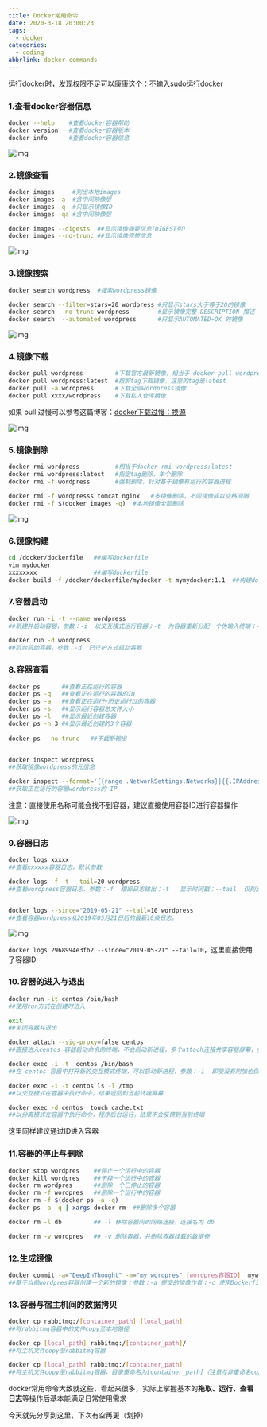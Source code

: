 ```yaml
---
title: Docker常用命令
date: 2020-3-18 20:00:23
tags:
  - docker
categories:
  - coding
abbrlink: docker-commands
---
```




 运行docker时，发现权限不足可以康康这个：[不输入sudo运行docker](https://blog.xiabee.cn/posts/docker-sudo/) 



### 1.查看docker容器信息

```bash
docker --help    #查看docker容器帮助
docker version   #查看docker容器版本
docker info      #查看docker容器信息
```

![img](https://s3.xiabee.cn/pic/weibo-backup/0084b03xly1gvuavnv7g2j30ci0fq46o.jpg)

### 2.镜像查看

```bash
docker images     #列出本地images
docker images -a  #含中间映像层
docker images -q  #只显示镜像ID
docker images -qa #含中间映像层  

docker images --digests  ##显示镜像摘要信息(DIGEST列)
docker images --no-trunc ##显示镜像完整信息
```

![img](https://s3.xiabee.cn/pic/weibo-backup/0084b03xly1gvuawgzgv5j30jq05yjyn.jpg)



### 3.镜像搜索

```bash
docker search wordpress  #搜索wordpress镜像

docker search --filter=stars=20 wordpress #只显示stars大于等于20的镜像
docker search --no-trunc wordpress        #显示镜像完整 DESCRIPTION 描述
docker search  --automated wordpress      #只显示AUTOMATED=OK 的镜像
```

![img](https://s3.xiabee.cn/pic/weibo-backup/0084b03xly1gvuawnxjhxj30zs099tpf.jpg)



### 4.镜像下载

```bash
docker pull wordpress         #下载官方最新镜像，相当于 docker pull wordpress:latest
docker pull wordpress:latest  #按照tag下载镜像，这里的tag是latest
docker pull -a wordpress      #下载全部wordpress镜像
docker pull xxxx/wordpress    #下载私人仓库镜像
```

如果 pull 过慢可以参考这篇博客：[docker下载过慢：换源](https://xiabee.cn/coding/docker下载过慢：换源/)

![img](https://s3.xiabee.cn/pic/weibo-backup/0084b03xly1gvuawyt4t5j30pw0dagyn.jpg)



### 5.镜像删除

```bash
docker rmi wordpress          #相当于docker rmi wordpress:latest
docker rmi wordpress:latest   #指定tag删除，单个删除
docker rmi -f wordpress       #强制删除，针对基于镜像有运行的容器进程

docker rmi -f wordpresss tomcat nginx   #多镜像删除，不同镜像间以空格间隔
docker rmi -f $(docker images -q)  #本地镜像全部删除
```



![img](https://s3.xiabee.cn/pic/weibo-backup/0084b03xly1gvuaxbbjlrj30oc0b6ng1.jpg)



### 6.镜像构建

```bash
cd /docker/dockerfile   ##编写dockerfile
vim mydocker
xxxxxxxx                ##编写dockerfile
docker build -f /docker/dockerfile/mydocker -t mymydocker:1.1  ##构建docker镜像
```



### 7.容器启动

```bash
docker run -i -t --name wordpress
##新建并启动容器，参数：-i  以交互模式运行容器；-t  为容器重新分配一个伪输入终端；--name  为容器指定一个名称

docker run -d wordpress
##后台启动容器，参数：-d  已守护方式启动容器
```



### 8.容器查看

```bash
docker ps      ##查看正在运行的容器
docker ps -q   ##查看正在运行的容器的ID
docker ps -a   ##查看正在运行+历史运行过的容器
docker ps -s   ##显示运行容器总文件大小
docker ps -l   ##显示最近创建容器
docker ps -n 3 ##显示最近创建的3个容器
 
docker ps --no-trunc   ##不截断输出


docker inspect wordpress   
##获取镜像wordpress的元信息

docker inspect --format='{{range .NetworkSettings.Networks}}{{.IPAddress}}{{end}}' wordpress
##获取正在运行的容器wordpress的 IP
```

  注意：直接使用名称可能会找不到容器，建议直接使用容器ID进行容器操作  

![img](https://s3.xiabee.cn/pic/weibo-backup/0084b03xly1gvuaxn6yl1j316o054k1i.jpg)



### 9.容器日志

```bash
docker logs xxxxx
##查看xxxxxx容器日志，默认参数

docker logs -f -t --tail=20 wordpress
##查看wordpress容器日志，参数：-f  跟踪日志输出；-t   显示时间戳；--tail  仅列出最新N条容器日志；


docker logs --since="2019-05-21" --tail=10 wordpress
##查看容器wordpress从2019年05月21日后的最新10条日志。
```

![img](https://s3.xiabee.cn/pic/weibo-backup/0084b03xly1gvuaxwgkq5j30mn062do9.jpg)

`docker logs 2968994e3fb2 --since="2019-05-21" --tail=10`，这里直接使用了容器ID

### 10.容器的进入与退出

```bash
docker run -it centos /bin/bash
##使用run方式在创建时进入

exit
##关闭容器并退出

docker attach --sig-proxy=false centos 
##直接进入centos 容器启动命令的终端，不会启动新进程，多个attach连接共享容器屏幕，参数：--sig-proxy=false  确保CTRL-D或CTRL-C不会关闭容器

docker exec -i -t  centos /bin/bash
##在 centos 容器中打开新的交互模式终端，可以启动新进程，参数：-i  即使没有附加也保持STDIN 打开；-t  分配一个伪终端

docker exec -i -t centos ls -l /tmp
##以交互模式在容器中执行命令，结果返回到当前终端屏幕

docker exec -d centos  touch cache.txt 
##以分离模式在容器中执行命令，程序后台运行，结果不会反馈到当前终端
```

这里同样建议通过ID进入容器



### 11.容器的停止与删除

```bash
docker stop wordpres    ##停止一个运行中的容器
docker kill wordpres    ##干掉一个运行中的容器
docker rm wordpres      ##删除一个已停止的容器
docker rm -f wordpres   ##删除一个运行中的容器
docker rm -f $(docker ps -a -q)   
docker ps -a -q | xargs docker rm  ##删除多个容器

docker rm -l db         ## -l 移除容器间的网络连接，连接名为 db

docker rm -v wordpres   ## -v 删除容器，并删除容器挂载的数据卷
```



### 12.生成镜像

```bash
docker commit -a="DeepInThought" -m="my wordpres" [wordpres容器ID]  mywordpres:v1.1
##基于当前wordpres容器创建一个新的镜像；参数：-a 提交的镜像作者；-c 使用Dockerfile指令来创建镜像；-m :提交时的说明文字；-p :在commit时，将容器暂停
```



### 13.容器与宿主机间的数据拷贝

```bash
docker cp rabbitmq:/[container_path] [local_path]
##将rabbitmq容器中的文件copy至本地路径

docker cp [local_path] rabbitmq:/[container_path]/
##将主机文件copy至rabbitmq容器

docker cp [local_path] rabbitmq:/[container_path]
##将主机文件copy至rabbitmq容器，目录重命名为[container_path]（注意与非重命名copy的区别）
```



docker常用命令大致就这些，看起来很多，实际上掌握基本的**拖取、运行、查看日志**等操作后基本能满足日常使用需求



今天就先分享到这里，下次有空再更（划掉）


